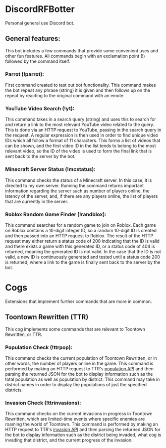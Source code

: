 # DiscordRFBotter

Personal general use Discord bot.

## General features:

This bot includes a few commands that provide some convenient uses and other fun features. All commands begin with an exclamation point (!) followed by the command itself.

### Parrot (!parrot):

First command created to test out bot functionality. This command makes the bot repeat any phrase (string) it is given and then follows up on the repeat by reacting to the original command with an emote.

### YouTube Video Search (!yt):

This command takes in a search query (string) and uses this to search for and return a link to the most relevant YouTube video related to the query. This is done via an HTTP request to YouTube, passing in the search query in the request. A regular expression is then used in order to find unique video IDs which all follow a format of 11 characters. This forms a list of videos that can be shown, and the first video ID in the list tends to belong to the most relevant video, so the ID of the video is used to form the final link that is sent back to the server by the bot.

### Minecraft Server Status (!mcstatus):

This command checks the status of a Minecraft server. In this case, it is directed to my own server. Running the command returns important information regarding the server such as number of players online, the latency of the server, and, if there are any players online, the list of players that are currently in the server.

### Roblox Random Game Finder (!randblox):

This command searches for a random game to join on Roblox. Each game on Roblox contains a 10-digit integer ID, so a random 10-digit ID is created and then passed into an HTTP request to Roblox. The result of the HTTP request may either return a status code of 200 indicating that the ID is valid and there exists a game with this generated ID, or a status code of 404 is returned, meaning the generated ID is not valid. In the case that the ID is not valid, a new ID is continuously generated and tested until a status code 200 is returned, where a link to the game is finally sent back to the server by the bot.

# Cogs

Extensions that implement further commands that are more in common.

## Toontown Rewritten (TTR)

This cog implements some commands that are relevant to Toontown Rewritten, or TTR.

### Population Check (!ttrpop):

This command checks the current population of Toontown Rewritten, or in other words, the number of players online in the game. This command is performed by making an HTTP request to TTR's [population API](https://www.toontownrewritten.com/api/population) and then parsing the returned JSON for the bot to display information such as the total population as well as population by district. This command may take in district names in order to display the populations of just the specified districts.


### Invasion Check (!ttrinvasions):

This command checks on the current invasions in progress in Toontown Rewritten, which are limited-time events where specific enemies are roaming the world of Toontown. This command is performed by making an HTTP request to TTR's [invasion API](https://www.toontownrewritten.com/api/invasions) and then parsing the returned JSON for the bot to display information such as the district being invaded, what cog is invading that district, and the current progress of the invasion.
